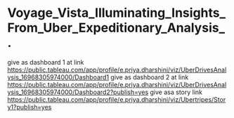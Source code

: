 # Voyage_Vista_Illuminating_Insights_From_Uber_Expeditionary_Analysis_.


give as dashboard 1 at link  https://public.tableau.com/app/profile/e.priya.dharshini/viz/UberDrivesAnalysis_16968305974000/Dashboard1
give as dashboard 2 at link  https://public.tableau.com/app/profile/e.priya.dharshini/viz/UberDrivesAnalysis_16968305974000/Dashboard2?publish=yes
give asa story link https://public.tableau.com/app/profile/e.priya.dharshini/viz/Ubertripes/Story1?publish=yes
